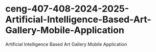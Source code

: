 # ceng-407-408-2024-2025-Artificial-Intelligence-Based-Art-Gallery-Mobile-Application
Artificial Intelligence Based Art Gallery Mobile Application
